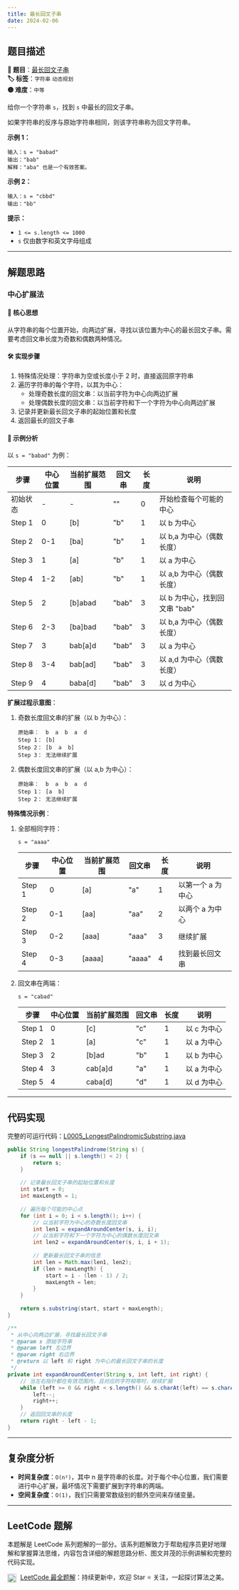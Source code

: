```yaml
---
title: 最长回文子串
date: 2024-02-06
---
```


## 题目描述

**🔗 题目**：[最长回文子串](https://leetcode.cn/problems/longest-palindromic-substring/)  
**🏷️ 标签**：`字符串` `动态规划`  
**🟡 难度**：`中等`  

给你一个字符串 `s`，找到 `s` 中最长的回文子串。

如果字符串的反序与原始字符串相同，则该字符串称为回文字符串。

**示例 1：**
```
输入：s = "babad"
输出："bab"
解释："aba" 也是一个有效答案。
```

**示例 2：**
```
输入：s = "cbbd"
输出："bb"
```

**提示：**
- `1 <= s.length <= 1000`
- `s` 仅由数字和英文字母组成

---

## 解题思路

### 中心扩展法

#### 📝 核心思想
从字符串的每个位置开始，向两边扩展，寻找以该位置为中心的最长回文子串。需要考虑回文串长度为奇数和偶数两种情况。

#### 🛠️ 实现步骤
1. 特殊情况处理：字符串为空或长度小于 2 时，直接返回原字符串
2. 遍历字符串的每个字符，以其为中心：
   - 处理奇数长度的回文串：以当前字符为中心向两边扩展
   - 处理偶数长度的回文串：以当前字符和下一个字符为中心向两边扩展
3. 记录并更新最长回文子串的起始位置和长度
4. 返回最长的回文子串

#### 🧩 示例分析
以 `s = "babad"` 为例：

| 步骤 | 中心位置 | 当前扩展范围 | 回文串 | 长度 | 说明 |
|------|----------|--------------|--------|------|------|
| 初始状态 | - | - | "" | 0 | 开始检查每个可能的中心 |
| Step 1 | 0 | [b] | "b" | 1 | 以 b 为中心 |
| Step 2 | 0-1 | [ba] | "b" | 1 | 以 b,a 为中心（偶数长度） |
| Step 3 | 1 | [a] | "b" | 1 | 以 a 为中心 |
| Step 4 | 1-2 | [ab] | "b" | 1 | 以 a,b 为中心（偶数长度） |
| Step 5 | 2 | [b]abad | "bab" | 3 | 以 b 为中心，找到回文串 "bab" |
| Step 6 | 2-3 | [ba]bad | "bab" | 3 | 以 b,a 为中心（偶数长度） |
| Step 7 | 3 | bab[a]d | "bab" | 3 | 以 a 为中心 |
| Step 8 | 3-4 | bab[ad] | "bab" | 3 | 以 a,d 为中心（偶数长度） |
| Step 9 | 4 | baba[d] | "bab" | 3 | 以 d 为中心 |

**扩展过程示意图**：
1. 奇数长度回文串的扩展（以 b 为中心）：
   ```
   原始串：  b  a  b  a  d
   Step 1： [b]
   Step 2： [b  a  b]
   Step 3： 无法继续扩展
   ```

2. 偶数长度回文串的扩展（以 a,b 为中心）：
   ```
   原始串：  b  a  b  a  d
   Step 1： [a  b]
   Step 2： 无法继续扩展
   ```

**特殊情况示例**：
1. 全部相同字符：
   ```
   s = "aaaa"
   ```
   | 步骤 | 中心位置 | 当前扩展范围 | 回文串 | 长度 | 说明 |
   |------|----------|--------------|--------|------|------|
   | Step 1 | 0 | [a] | "a" | 1 | 以第一个 a 为中心 |
   | Step 2 | 0-1 | [aa] | "aa" | 2 | 以两个 a 为中心 |
   | Step 3 | 0-2 | [aaa] | "aaa" | 3 | 继续扩展 |
   | Step 4 | 0-3 | [aaaa] | "aaaa" | 4 | 找到最长回文串 |

2. 回文串在两端：
   ```
   s = "cabad"
   ```
   | 步骤 | 中心位置 | 当前扩展范围 | 回文串 | 长度 | 说明 |
   |------|----------|--------------|--------|------|------|
   | Step 1 | 0 | [c] | "c" | 1 | 以 c 为中心 |
   | Step 2 | 1 | [a] | "c" | 1 | 以 a 为中心 |
   | Step 3 | 2 | [b]ad | "b" | 1 | 以 b 为中心 |
   | Step 4 | 3 | cab[a]d | "a" | 1 | 以 a 为中心 |
   | Step 5 | 4 | caba[d] | "d" | 1 | 以 d 为中心 |

---

## 代码实现

完整的可运行代码：[L0005_LongestPalindromicSubstring.java](../src/main/java/L0005_LongestPalindromicSubstring.java)

```java
public String longestPalindrome(String s) {
    if (s == null || s.length() < 2) {
        return s;
    }
    
    // 记录最长回文子串的起始位置和长度
    int start = 0;
    int maxLength = 1;
    
    // 遍历每个可能的中心点
    for (int i = 0; i < s.length(); i++) {
        // 以当前字符为中心的奇数长度回文串
        int len1 = expandAroundCenter(s, i, i);
        // 以当前字符和下一个字符为中心的偶数长度回文串
        int len2 = expandAroundCenter(s, i, i + 1);
        
        // 更新最长回文子串的信息
        int len = Math.max(len1, len2);
        if (len > maxLength) {
            start = i - (len - 1) / 2;
            maxLength = len;
        }
    }
    
    return s.substring(start, start + maxLength);
}

/**
 * 从中心向两边扩展，寻找最长回文子串
 * @param s 原始字符串
 * @param left 左边界
 * @param right 右边界
 * @return 以 left 和 right 为中心的最长回文子串的长度
 */
private int expandAroundCenter(String s, int left, int right) {
    // 当左右指针都在有效范围内，且对应的字符相等时，继续扩展
    while (left >= 0 && right < s.length() && s.charAt(left) == s.charAt(right)) {
        left--;
        right++;
    }
    // 返回回文串的长度
    return right - left - 1;
}
```

---

## 复杂度分析

- **时间复杂度**：`O(n²)`，其中 n 是字符串的长度。对于每个中心位置，我们需要进行中心扩展，最坏情况下需要扩展到字符串的两端。
- **空间复杂度**：`O(1)`，我们只需要常数级别的额外空间来存储变量。

---

## LeetCode 题解

本题解是 LeetCode 系列题解的一部分。该系列题解致力于帮助程序员更好地理解和掌握算法思维，内容包含详细的解题思路分析、图文并茂的示例讲解和完整的代码实现。

<img src="https://github.githubassets.com/images/modules/logos_page/GitHub-Mark.png" alt="GitHub" width="20" style="vertical-align: middle; margin-right: 5px"> [LeetCode 最全题解](https://github.com/LjyYano/LeetCode)：持续更新中，欢迎 Star ⭐️ 关注，一起探讨算法之美。